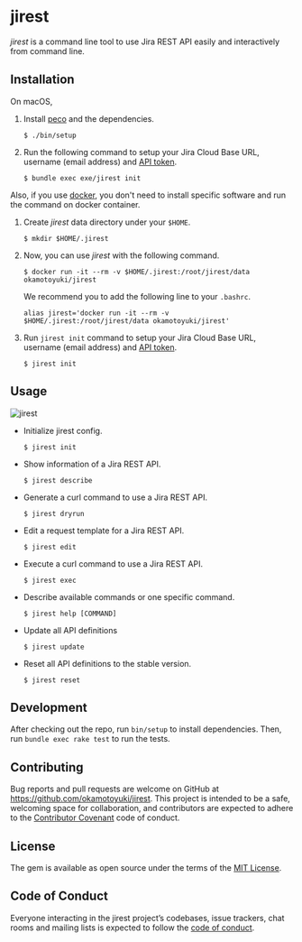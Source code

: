 # jirest

*jirest* is a command line tool to use Jira REST API easily and interactively from command line.

## Installation

On macOS,

1. Install [peco](https://github.com/peco/peco) and the dependencies.

    ```
    $ ./bin/setup
    ```

2.  Run the following command to setup your Jira Cloud Base URL, username (email address) and [API token](https://confluence.atlassian.com/cloud/api-tokens-938839638.html).

    ```
    $ bundle exec exe/jirest init
    ```

Also, if you use [docker](https://www.docker.com/), you don't need to install specific software and run the command on docker container.

1. Create *jirest* data directory under your `$HOME`.

    ```
    $ mkdir $HOME/.jirest
    ```
2. Now, you can use *jirest* with the following command.

    ```
    $ docker run -it --rm -v $HOME/.jirest:/root/jirest/data okamotoyuki/jirest
    ```
    
    We recommend you to add the following line to your `.bashrc`.
    
    ```
    alias jirest='docker run -it --rm -v $HOME/.jirest:/root/jirest/data okamotoyuki/jirest'
    ```
3. Run `jirest init` command to setup your Jira Cloud Base URL, username (email address) and [API token](https://confluence.atlassian.com/cloud/api-tokens-938839638.html).

    ```
    $ jirest init
    ```

## Usage

![jirest](https://github.com/okamotoyuki/jirest/blob/master/jirest.gif?raw=true)

- Initialize jirest config.

    ```
    $ jirest init
    ```

- Show information of a Jira REST API.

    ```
    $ jirest describe
    ```
    
- Generate a curl command to use a Jira REST API.

    ```
    $ jirest dryrun
    ```
    
- Edit a request template for a Jira REST API.

    ```
    $ jirest edit
    ```
    
- Execute a curl command to use a Jira REST API.

    ```
    $ jirest exec
    ```
    
- Describe available commands or one specific command.

    ```
    $ jirest help [COMMAND]
    ```

- Update all API definitions

    ```
    $ jirest update
    ```

- Reset all API definitions to the stable version.

    ```
    $ jirest reset
    ```

## Development

After checking out the repo, run `bin/setup` to install dependencies. Then, run `bundle exec rake test` to run the tests.

## Contributing

Bug reports and pull requests are welcome on GitHub at https://github.com/okamotoyuki/jirest. This project is intended to be a safe, welcoming space for collaboration, and contributors are expected to adhere to the [Contributor Covenant](http://contributor-covenant.org) code of conduct.

## License

The gem is available as open source under the terms of the [MIT License](https://opensource.org/licenses/MIT).

## Code of Conduct

Everyone interacting in the jirest project’s codebases, issue trackers, chat rooms and mailing lists is expected to follow the [code of conduct](https://github.com/okamotoyuki/jirest/blob/master/CODE_OF_CONDUCT.md).

